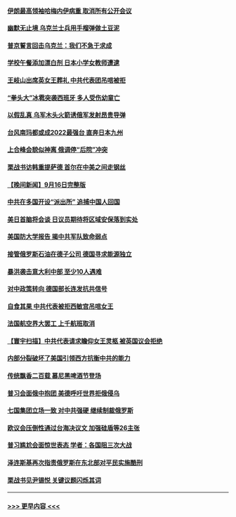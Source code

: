 #### [伊朗最高领袖哈梅内伊病重 取消所有公开会议](../pages/prog202/a103529705.md?t=09172150) 
#### [幽默无止境 乌克兰士兵用手榴弹做土豆泥](../pages/prog202/a103530592.md?t=09172150) 
#### [普京誓言回击乌克兰：我们不急于求成](../pages/prog202/a103530596.md?t=09172150) 
#### [学校午餐添加漂白剂 日本小学女教师遭逮](../pages/prog202/a103530573.md?t=09172150) 
#### [王岐山出席英女王葬礼 中共代表团吊唁被拒](../pages/prog202/a103530540.md?t=09172150) 
#### [“拳头大”冰雹突袭西班牙 多人受伤幼童亡](../pages/prog202/a103530551.md?t=09172150) 
#### [以假乱真 乌军木头火箭诱俄军发射昂贵导弹](../pages/prog202/a103530546.md?t=09172150) 
#### [台风南玛都或成2022最强台 直奔日本九州](../pages/prog202/a103530533.md?t=09172150) 
#### [上合峰会貌似神离 俄调停“后院”冲突](../pages/prog202/a103530513.md?t=09172150) 
#### [栗战书访韩重提萨德 首尔在中美之间走钢丝](../pages/prog202/a103530440.md?t=09172150) 
#### [【晚间新闻】9月16日完整版](../pages/prog202/a103530407.md?t=09172150) 
#### [中共在多国开设“派出所” 追捕中国人回国](../pages/prog202/a103530419.md?t=09172150) 
#### [美日首脑将会谈 日议员期待将区域安保落到实处](../pages/prog202/a103530290.md?t=09172150) 
#### [美国防大学报告 揭中共军队致命弱点](../pages/prog202/a103530288.md?t=09172150) 
#### [接管俄罗斯石油在德子公司 德国寻求能源独立](../pages/prog202/a103530283.md?t=09172150) 
#### [暴洪袭击意大利中部 至少10人遇难](../pages/prog202/a103530281.md?t=09172150) 
#### [对中政策转向 德国部长连发抗共信号](../pages/prog202/a103530279.md?t=09172150) 
#### [自食其果 中共代表被拒西敏宫吊唁女王](../pages/prog202/a103530277.md?t=09172150) 
#### [法国航空界大罢工 上千航班取消](../pages/prog202/a103530225.md?t=09172150) 
#### [【寰宇扫描】中共代表请求瞻仰女王灵柩 被英国议会拒绝](../pages/prog202/a103530138.md?t=09172150) 
#### [内部分裂破坏了美国引领西方抗衡中共的能力](../pages/prog202/a103530125.md?t=09172150) 
#### [传统飘香二百载 慕尼黑啤酒节登场](../pages/prog202/a103530045.md?t=09172150) 
#### [普习会面俄中抱团 美德呼吁世界拒俄侵乌](../pages/prog202/a103530067.md?t=09172150) 
#### [七国集团立场一致 对中共强硬 继续制裁俄罗斯](../pages/prog202/a103530031.md?t=09172150) 
#### [欧议会压倒性通过台海决议文 加强硅盾等26主张](../pages/prog202/a103530035.md?t=09172150) 
#### [普习尴尬会面惊世表态 学者：各国阻三次大战](../pages/prog202/a103530027.md?t=09172150) 
#### [泽连斯基再次指责俄罗斯在东北部对平民实施酷刑](../pages/prog202/a103530057.md?t=09172150) 
#### [栗战书见尹锡悦 关键议题闪烁其词](../pages/prog202/a103530029.md?t=09172150) 

----
#### [ >>> 更早内容 <<< ](../indexes/prog202-earlier.md)
